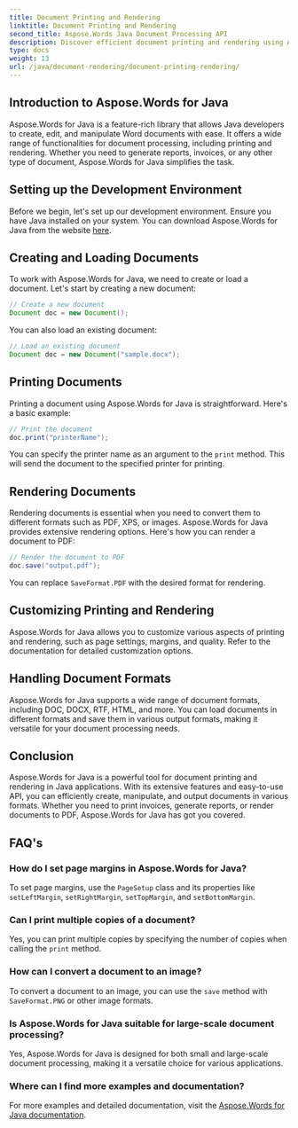 ```yaml
---
title: Document Printing and Rendering
linktitle: Document Printing and Rendering
second_title: Aspose.Words Java Document Processing API
description: Discover efficient document printing and rendering using Aspose.Words for Java. Learn step-by-step with source code examples.
type: docs
weight: 13
url: /java/document-rendering/document-printing-rendering/
---
```


## Introduction to Aspose.Words for Java

Aspose.Words for Java is a feature-rich library that allows Java developers to create, edit, and manipulate Word documents with ease. It offers a wide range of functionalities for document processing, including printing and rendering. Whether you need to generate reports, invoices, or any other type of document, Aspose.Words for Java simplifies the task.

## Setting up the Development Environment

Before we begin, let's set up our development environment. Ensure you have Java installed on your system. You can download Aspose.Words for Java from the website [here](https://releases.aspose.com/words/java/).

## Creating and Loading Documents

To work with Aspose.Words for Java, we need to create or load a document. Let's start by creating a new document:

```java
// Create a new document
Document doc = new Document();
```

You can also load an existing document:

```java
// Load an existing document
Document doc = new Document("sample.docx");
```

## Printing Documents

Printing a document using Aspose.Words for Java is straightforward. Here's a basic example:

```java
// Print the document
doc.print("printerName");
```

You can specify the printer name as an argument to the `print` method. This will send the document to the specified printer for printing.

## Rendering Documents

Rendering documents is essential when you need to convert them to different formats such as PDF, XPS, or images. Aspose.Words for Java provides extensive rendering options. Here's how you can render a document to PDF:

```java
// Render the document to PDF
doc.save("output.pdf");
```

You can replace `SaveFormat.PDF` with the desired format for rendering.

## Customizing Printing and Rendering

Aspose.Words for Java allows you to customize various aspects of printing and rendering, such as page settings, margins, and quality. Refer to the documentation for detailed customization options.

## Handling Document Formats

Aspose.Words for Java supports a wide range of document formats, including DOC, DOCX, RTF, HTML, and more. You can load documents in different formats and save them in various output formats, making it versatile for your document processing needs.

## Conclusion

Aspose.Words for Java is a powerful tool for document printing and rendering in Java applications. With its extensive features and easy-to-use API, you can efficiently create, manipulate, and output documents in various formats. Whether you need to print invoices, generate reports, or render documents to PDF, Aspose.Words for Java has got you covered.

## FAQ's

### How do I set page margins in Aspose.Words for Java?

To set page margins, use the `PageSetup` class and its properties like `setLeftMargin`, `setRightMargin`, `setTopMargin`, and `setBottomMargin`.

### Can I print multiple copies of a document?

Yes, you can print multiple copies by specifying the number of copies when calling the `print` method.

### How can I convert a document to an image?

To convert a document to an image, you can use the `save` method with `SaveFormat.PNG` or other image formats.

### Is Aspose.Words for Java suitable for large-scale document processing?

Yes, Aspose.Words for Java is designed for both small and large-scale document processing, making it a versatile choice for various applications.

### Where can I find more examples and documentation?

For more examples and detailed documentation, visit the [Aspose.Words for Java documentation](https://reference.aspose.com/words/java/).
